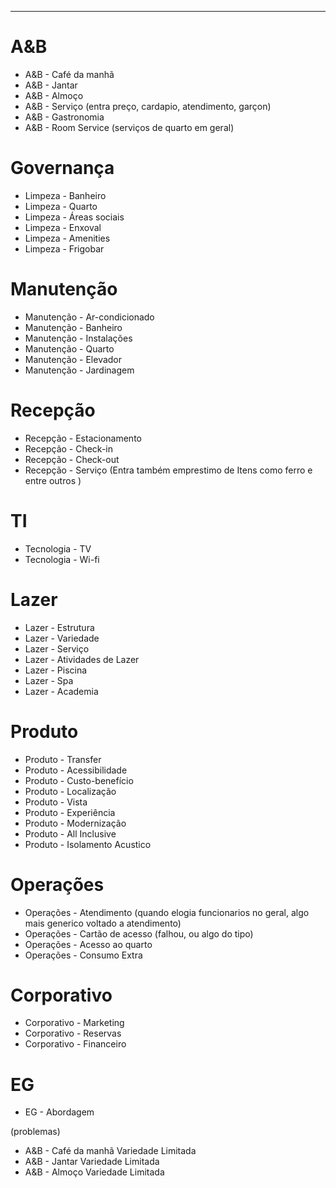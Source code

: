 
---

# A&B

* A&B - Café da manhã 
* A&B - Jantar
* A&B - Almoço
* A&B - Serviço (entra preço, cardapio, atendimento, garçon)
* A&B - Gastronomia 
* A&B - Room Service (serviços de quarto em geral)


# Governança

* Limpeza - Banheiro
* Limpeza - Quarto
* Limpeza - Áreas sociais
* Limpeza - Enxoval
* Limpeza - Amenities
* Limpeza - Frigobar

# Manutenção

* Manutenção - Ar-condicionado
* Manutenção - Banheiro
* Manutenção - Instalações
* Manutenção - Quarto
* Manutenção - Elevador
* Manutenção - Jardinagem

# Recepção

* Recepção - Estacionamento
* Recepção - Check-in
* Recepção - Check-out
* Recepção - Serviço (Entra também emprestimo de Itens como ferro e entre outros )

# TI

* Tecnologia - TV
* Tecnologia - Wi-fi

# Lazer

* Lazer - Estrutura
* Lazer - Variedade
* Lazer - Serviço
* Lazer - Atividades de Lazer
* Lazer - Piscina
* Lazer - Spa
* Lazer - Academia

# Produto

* Produto - Transfer
* Produto - Acessibilidade
* Produto - Custo-benefício
* Produto - Localização
* Produto - Vista
* Produto - Experiência
* Produto - Modernização
* Produto - All Inclusive
* Produto - Isolamento Acustico

# Operações

* Operações - Atendimento (quando elogia funcionarios no geral, algo mais generico voltado a atendimento)
* Operações - Cartão de acesso (falhou, ou algo do tipo)
* Operações - Acesso ao quarto
* Operações - Consumo Extra

# Corporativo
* Corporativo - Marketing
* Corporativo - Reservas
* Corporativo - Financeiro


# EG
* EG - Abordagem

(problemas)
* A&B - Café da manhã Variedade Limitada
* A&B - Jantar Variedade Limitada
* A&B - Almoço Variedade Limitada

